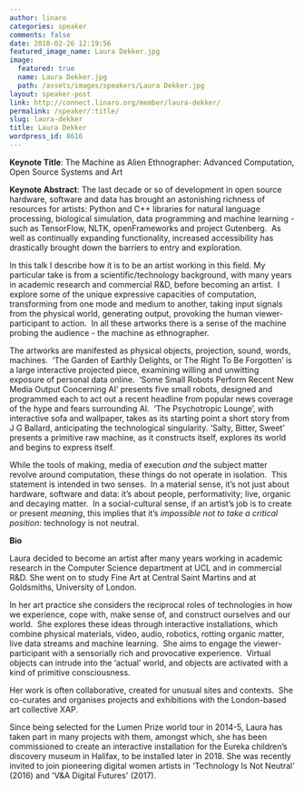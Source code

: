 ```yaml
---
author: linaro
categories: speaker
comments: false
date: 2018-02-26 12:19:56
featured_image_name: Laura Dekker.jpg
image:
  featured: true
  name: Laura Dekker.jpg
  path: /assets/images/speakers/Laura Dekker.jpg
layout: speaker-post
link: http://connect.linaro.org/member/laura-dekker/
permalink: /speaker/:title/
slug: laura-dekker
title: Laura Dekker
wordpress_id: 8616
---
```


**Keynote Title**: The Machine as Alien Ethnographer: Advanced Computation, Open Source Systems and Art

**Keynote Abstract**: The last decade or so of development in open source hardware, software and data has brought an astonishing richness of resources for artists: Python and C++ libraries for natural language processing, biological simulation, data programming and machine learning - such as TensorFlow, NLTK, openFrameworks and project Gutenberg.  As well as continually expanding functionality, increased accessibility has drastically brought down the barriers to entry and exploration. 

In this talk I describe how it is to be an artist working in this field. My particular take is from a scientific/technology background, with many years in academic research and commercial R&D, before becoming an artist.  I explore some of the unique expressive capacities of computation, transforming from one mode and medium to another, taking input signals from the physical world, generating output, provoking the human viewer-participant to action.  In all these artworks there is a sense of the machine probing the audience - the machine as ethnographer.

The artworks are manifested as physical objects, projection, sound, words, machines.  ‘The Garden of Earthly Delights, or The Right To Be Forgotten’ is a large interactive projected piece, examining willing and unwitting exposure of personal data online.  ‘Some Small Robots Perform Recent New Media Output Concerning AI’ presents five small robots, designed and programmed each to act out a recent headline from popular news coverage of the hype and fears surrounding AI.  ‘The Psychotropic Lounge’, with interactive sofa and wallpaper, takes as its starting point a short story from J G Ballard, anticipating the technological singularity. ‘Salty, Bitter, Sweet’ presents a primitive raw machine, as it constructs itself, explores its world and begins to express itself.

While the tools of making, media of execution _and_ the subject matter revolve around computation, these things do not operate in isolation.  This statement is intended in two senses.  In a material sense, it’s not just about hardware, software and data: it’s about people, performativity; live, organic and decaying matter.  In a social-cultural sense, if an artist’s job is to create or present _meaning_, this implies that it’s _impossible not to take a critical position_: technology is not neutral.

**Bio**

Laura decided to become an artist after many years working in academic research in the Computer Science department at UCL and in commercial R&D. She went on to study Fine Art at Central Saint Martins and at Goldsmiths, University of London.

In her art practice she considers the reciprocal roles of technologies in how we experience, cope with, make sense of, and construct ourselves and our world.  She explores these ideas through interactive installations, which combine physical materials, video, audio, robotics, rotting organic matter, live data streams and machine learning.  She aims to engage the viewer-participant with a sensorially rich and provocative experience.  Virtual objects can intrude into the ‘actual’ world, and objects are activated with a kind of primitive consciousness.  

Her work is often collaborative, created for unusual sites and contexts.  She co-curates and organises projects and exhibitions with the London-based art collective XAP.

Since being selected for the Lumen Prize world tour in 2014-5, Laura has taken part in many projects with them, amongst which, she has been commissioned to create an interactive installation for the Eureka children’s discovery museum in Halifax, to be installed later in 2018. She was recently invited to join pioneering digital women artists in 'Technology Is Not Neutral' (2016) and 'V&A Digital Futures' (2017).